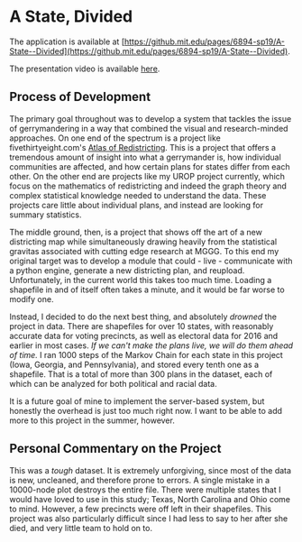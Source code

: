 # A State, Divided

The application is available at [https://github.mit.edu/pages/6894-sp19/A-State--Divided](https://github.mit.edu/pages/6894-sp19/A-State--Divided). 

The presentation video is available [here](https://youtu.be/SGclzpQB_AQ). 

## Process of Development
The primary goal throughout was to develop a system that tackles the issue of gerrymandering in a way that combined the visual and research-minded approaches. On one end of the spectrum is a project like fivethirtyeight.com's [Atlas of Redistricting](https://projects.fivethirtyeight.com/redistricting-maps/). This is a project that offers a tremendous amount of insight into what a gerrymander is, how individual communities are affected, and how certain plans for states differ from each other. On the other end are projects like my UROP project currently, which focus on the mathematics of redistricting and indeed the graph theory and complex statistical knowledge needed to understand the data. These projects care little about individual plans, and instead are looking for summary statistics. 

The middle ground, then, is a project that shows off the art of a new districting map while simultaneously drawing heavily from the statistical gravitas associated with cutting edge research at MGGG. To this end my original target was to develop a module that could - live - communicate with a python engine, generate a new districting plan, and reupload. Unfortunately, in the current world this takes too much time. Loading a shapefile in and of itself often takes a minute, and it would be far worse to modify one. 

Instead, I decided to do the next best thing, and absolutely *drowned* the project in data. There are shapefiles for over 10 states, with reasonably accurate data for voting precincts, as well as electoral data for 2016 and earlier in most cases. *If we can't make the plans live, we will do them ahead of time.* I ran 1000 steps of the Markov Chain for each state in this project (Iowa, Georgia, and Pennsylvania), and stored every tenth one as a shapefile. That is a total of more than 300 plans in the dataset, each of which can be analyzed for both political and racial data. 

It is a future goal of mine to implement the server-based system, but honestly the overhead is just too much right now. I want to be able to add more to this project in the summer, however. 

## Personal Commentary on the Project

This was a *tough* dataset. It is extremely unforgiving, since most of the data is new, uncleaned, and therefore prone to errors. A single mistake in a 10000-node plot destroys the entire file. There were multiple states that I would have loved to use in this study; Texas, North Carolina and Ohio come to mind. However, a few precincts were off left in their shapefiles. This project was also particularly difficult since I had less to say to her after she died, and very little team to hold on to. 